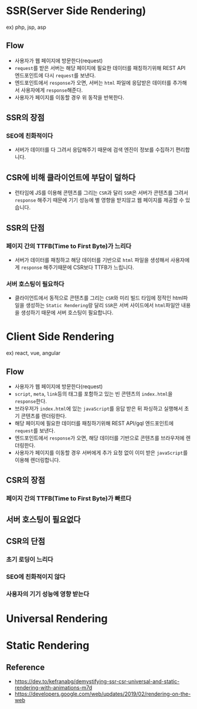 # SSR(Server Side Rendering)

ex) php, jsp, asp

## Flow

- 사용자가 웹 페이지에 방문한다(request)
- `request`를 받은 서버는 해당 페이지에 필요한 데이터를 패칭하기위해 REST API 엔드포인트에 다시 `request`를 보낸다.
- 엔드포인트에서 `response`가 오면, 서버는 `html` 파일에 응답받은 데이터를 추가해서 사용자에게 `response`해준다.
- 사용자가 페이지를 이동할 경우 위 동작을 반복한다.

## SSR의 장점

### SEO에 친화적이다

- 서버가 데이터를 다 그려서 응답해주기 때문에 검색 엔진이 정보를 수집하기 편리합니다.

## CSR에 비해 클라이언트에 부담이 덜하다

- 런타임에 JS를 이용해 콘텐츠를 그리는 `CSR`과 달리 `SSR`은 서버가 콘텐츠를 그려서 `response` 해주기 때문에 기기 성능에 별 영향을 받지않고 웹 페이지를 제공할 수 있습니다.

## SSR의 단점

### 페이지 간의 TTFB(Time to First Byte)가 느리다

- 서버가 데이터를 패칭하고 해당 데이터를 기반으로 `html` 파일을 생성해서 사용자에게 `response` 해주기때문에 CSR보다 TTFB가 느립니다.

### 서버 호스팅이 필요하다

- 클라이언트에서 동적으로 콘텐츠를 그리는 `CSR`와 미리 빌드 타임에 정적인 html파일을 생성하는 `Static Rendering`랑 달리 `SSR`은 서버 사이드에서 `html`파일안 내용을 생성하기 때문에 서버 호스팅이 필요합니다.

# Client Side Rendering

ex) react, vue, angular

## Flow

- 사용자가 웹 페이지에 방문한다(request)
- `script`, `meta`, `link`등의 태그를 포함하고 있는 빈 콘텐츠의 `index.html`을 `response`한다.
- 브라우저가 `index.html`에 있는 `javaScript`를 응답 받은 뒤 파싱하고 실행해서 초기 콘텐츠를 렌더링한다.
- 해당 페이지에 필요한 데이터를 패칭하기위해 REST API/gql 엔드포인트에 `request`를 보낸다.
- 엔드포인트에서 `response`가 오면, 해당 데이터를 기반으로 콘텐츠를 브라우저에 렌더링한다.
- 사용자가 페이지를 이동할 경우 서버에게 추가 요청 없이 이미 받은 `javaScript`를 이용해 렌더링합니다.

## CSR의 장점

### 페이지 간의 TTFB(Time to First Byte)가 빠르다

## 서버 호스팅이 필요없다

## CSR의 단점

### 초기 로딩이 느리다

### SEO에 친화적이지 않다

### 사용자의 기기 성능에 영향 받는다

# Universal Rendering

# Static Rendering

<!--
### SPA

- SPA(Single Page Application)은 각 페이지에 접속할 때 마다 페이지를 요청하는게 아니라 최초 한번 페이지 전체를 로딩한뒤 데이터만 변경하여 사용할 수 있는 웹 애플리케이션이다.
- 전통적인 웹 방식(SSR)은 페이지를 변경할 때마다 서버로부터 리소스를 전달받아 해석하고 화면에 렌더링하는 방식이였기때문에 SPA보다 성능이 안좋았다.
- SPA는 트래픽을 감소시키고 사용자에게 더 나은 경험을 제공할 수 있다. SPA일경우 서버는 단지 JSON 파일만 보내주는 역할을 하면됐고, html을 그리는 역할은 클라이언트측의 자바스크립트가 수행하게 되었다.

#### SPA의 문제점

##### 초기 페이지 렌더링 속도가 느리다.

- SPA는 전통적인 SSR과 달리 맨처음 웹사이트에 접속했을 때 모든 페이지소스를 다 로딩하기 때문에 SSR에 비해 초기 렌더링 속도가 느리다.

##### 검색 엔진 최적화 문제(SEO)

- SPA는 JavaScript로 웹페이지를 렌더링하기때문에 구글은 제외한 나머지 포털 사이트들(네이버, 다음, 네이트, etc...)의 크롤러들은 빈 페이지로 인식하게된다.
- 또한 페이스북, 트위터, 카카오톡등의 미리보기도 각 페이지마다 미리보기를 설정할 수 없고 전체 페이지들에게 동일한 미리보기와 설명을 보여줘야한다.

이러한 문제들을 해결하기위해 next.js나 nuxt.js등의 라이브러리들을 활용하여 universal web app을 구현할 수 있다.

### SSR(universal web app)

- Universal Web App은 초기 렌더링은 전통적인 SSR방식을 사용해 서버에서 렌더링하여 보여주고 초기 페이지가 보여지는동안 페이지 전체를 로드하여 다른 페이지에 접근하면 SPA방식과 동일하게 동작하는 웹 애플리케이션이다.
- Universal Web App을 사용하면 초기 렌더링속도문제를 해결할 수 있고, SEO문제도 해결할 수 있다.
- 하지만 서버에 트래픽이 증가하고, 작성할 코드가 많아진다. -->

## Reference

- https://dev.to/kefranabg/demystifying-ssr-csr-universal-and-static-rendering-with-animations-m7d
- https://developers.google.com/web/updates/2019/02/rendering-on-the-web
